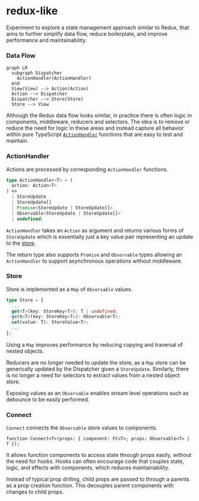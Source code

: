 # redux-like

Experiment to explore a state management approach similar to Redux, that aims to further simplify data flow, reduce boilerplate, and improve performance and maintainability.

### Data Flow

```mermaid
graph LR
  subgraph Dispatcher
    ActionHandler(ActionHandler)
  end
  View(View) --> Action(Action)
  Action --> Dispatcher
  Dispatcher --> Store(Store)
  Store --> View
```

Although the Redux data flow looks similar, in practice there is often logic in components, middleware, reducers and selectors. The idea is to remove or reduce the need for logic in these areas and instead capture all behavior within pure TypeScript [`ActionHandler`](#actionhandler) functions that are easy to test and maintain.

### ActionHandler

Actions are processed by corresponding `ActionHandler` functions.

```ts
type ActionHandler<T> = (
  action: Action<T>
) =>
  | StoreUpdate
  | StoreUpdate[]
  | Promise<StoreUpdate | StoreUpdate[]>
  | Observable<StoreUpdate | StoreUpdate[]>
  | undefined;
```

`ActionHandler` takes an `Action` as argument and returns various forms of `StoreUpdate` which is essentially just a key value pair representing an update to the [store](#store).

The return type also supports `Promise` and `Observable` types allowing an `ActionHandler` to support asynchronous operations without middleware.

### Store

Store is implemented as a `Map` of `Observable` values.

```ts
type Store = {
  ...
  get<T>(key: StoreKey<T>): T | undefined;
  get$<T>(key: StoreKey<T>): Observable<T>;
  set(value: T): StoreValue<T>;
  ...
};
```

Using a `Map` improves performance by reducing copying and traversal of nested objects.

Reducers are no longer needed to update the store, as a `Map` store can be generically updated by the Dispatcher given a `StoreUpdate`. Similarly, there is no longer a need for selectors to extract values from a nested object store.

Exposing values as an `Observable` enables stream level operations such as debounce to be easily performed.

### Connect

`Connect` connects the `Observable` store values to components.

```tsx
function Connect<T>(props: { component: FC<T>; props: Observable<T> | T });
```

It allows function components to access state through props easily, without the need for hooks. Hooks can often encourage code that couples state, logic, and effects with components, which reduces maintainability.

Instead of typical prop drilling, child props are passed to through a parents as a prop creation function. This decouples parent components with changes to child props.
